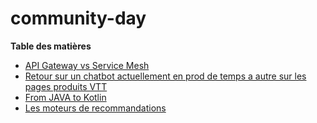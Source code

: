 # community-day

**Table des matières**

 - [API Gateway vs Service Mesh](api/README.md)
 - [Retour sur un chatbot actuellement en prod de temps a autre sur les pages produits VTT](chatbot/README.md)
 - [From JAVA to Kotlin](kotlin/README.md)
 - [Les moteurs de recommandations](machine-learning/README.md)

